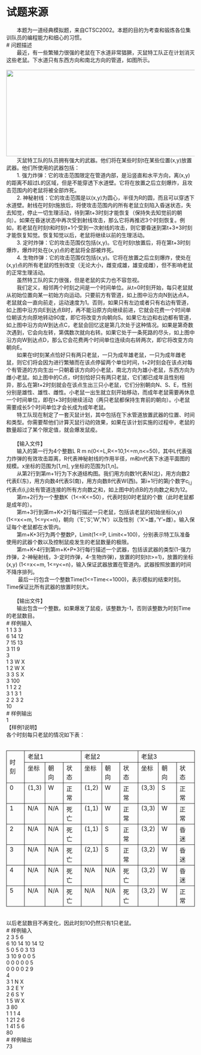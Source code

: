 <div id="pcont1" style="margin-top:20px; display:block;">

# 试题来源

<div class="pdcont">　　本题为一道经典模拟题，来自CTSC2002。本题的目的为考查和锻炼各位集训队员的编程能力和细心的习惯。</div>
# 问题描述

<div class="pdcont">　　最近，有一些繁殖力很强的老鼠在下水道非常猖獗，灭鼠特工队正在计划消灭这些老鼠。下水道只有东西方向和南北方向的管道，如图所示。<br/>
<br/>
<img width="560" height="231" src="source/tsinsen/A1283/img/aHR0cDovL3d3dy50c2luc2VuLmNvbS9SZXF1aXJlRmlsZS5kbz9maWQ9ck5GdHFxRkc=.do"/><br/>
　　灭鼠特工队的队员拥有强大的武器。他们将在某些时刻t在某些位置(x,y)放置武器。他们所使用的武器包括：<br/>
　　1.        强力炸弹：它的攻击范围限定在管道内部，是沿竖直和水平方向，离(x,y)的距离不超过L的区域，但是不能穿透下水道壁。它将在放置之后立刻爆炸，且攻击范围内的老鼠将被全部炸死。<br/>
　　2.        神秘射线：它的攻击范围是以(x,y)为圆心，半径为R的圆，而且可以穿透下水道壁。射线在时刻t施放后，将使攻击范围内的所有老鼠立刻陷入昏迷状态，失去知觉，停止一切生理活动，待到第t+3时刻才能恢复（保持失去知觉前的朝向）。如果在昏迷状态中再次受到射线攻击，那么它将再推迟3个时刻恢复。例如，若老鼠在时刻t和时刻t+1个受到一次射线的攻击，则它要昏迷到第t+3+3时刻才能恢复知觉。恢复知觉以后，老鼠将继续以前的生理活动。<br/>
　　3.        定时炸弹：它的攻击范围仅包括(x,y)。它在时刻t放置后，将在第t+3时刻爆炸，爆炸时处在(x,y)点的老鼠将全部被炸死。<br/>
　　4.        生物炸弹：它的攻击范围仅包括(x,y)。它将在放置之后立刻爆炸，使处在(x,y)点的所有老鼠的性别改变（无论大小，雌变成雄，雄变成雌），但不影响老鼠的正常生理活动。<br/>
　　虽然特工队的实力很强，但是老鼠的实力也不容忽视。<br/>
　　我们定义，相邻两个时刻之间是一个时间单位。从t=0时刻开始，每只老鼠就从初始位置向某一初始方向运动。只要前方有管道，如上图中沿方向N到达点A，老鼠就会一直向前走，运动速度为1。否则，如果只有左边或者只有右边有管道，如上图中沿方向E到达点B时，再不能沿原方向继续前进，它就会花费一个时间单位朝该方向原地转动90度，即它将改变方向朝向S。如果它左边和右边都有管道，如上图中沿方向W到达点C，老鼠会回忆这是第几次处于这种情况。如果是第奇数次遇到，它会向左转，第偶数次就向右转。如果它处于一条死路的尽头，如上图中沿方向W到达点D，那么它会花费两个时间单位连续向右转两次，即它将改变方向朝向E。<br/>
　　如果在t时刻某点恰好只有两只老鼠，一只为成年雄老鼠，一只为成年雌老鼠，则它们将会因为进行繁殖而在该点停留两个单位时间，t+2时刻会在该点对每个有管道的方向生出一只朝着该方向的小老鼠，南北方向为雄小老鼠，东西方向为雌小老鼠。如上图中的C点，t时刻恰好只有两只老鼠，它们都已成年且性别相异，那么在第t+2时刻就会在该点生出三只小老鼠，它们分别朝向N、S、E，性别分别是雄性、雄性、雌性。小老鼠一出生就立刻开始移动，而成年老鼠需要再休息一个时间单位，即在t+3时刻继续活动（两只老鼠都保持生育前的朝向）。小老鼠需要成长5个时间单位才会长成为成年老鼠。<br/>
　　特工队现在制定了一套灭鼠计划，其中包括在下水管道放置武器的位置、时间和类型。你需要帮他们计算灭鼠行动的效果，如果在该计划实施的过程中，老鼠的数量超过了某个限定值，就会爆发鼠疫。<br/>
<br/>
　　【输入文件】<b></b><br/>
　　输入的第一行为4个整数L R m n(0&lt;=L,R&lt;=10,1&lt;=m,n&lt;=50)，其中L代表强力炸弹的有效攻击距离，R代表神秘射线的作用半径，m和n代表下水道平面图的规模。x坐标的范围为[1,m], y坐标的范围为[1,n]。<br/>
　　从第2行到第m+1行为下水道结构图。我们用方向数1代表N(北)，用方向数2代表E(东)，用方向数4代表S(南)，用方向数8代表W(西)。第i+1行的第j个数字c<sub>i,j</sub>代表点(i,j)处有管道连接的所有方向数之和，如上图中的点B的方向数之和为12。<br/>
　　第m+2行为一个整数K（1&lt;=K&lt;=50），代表时刻0时老鼠的个数（此时老鼠都是成年的）。<br/>
　　第m+3行到第m+K+2行每行描述一只老鼠，包括该老鼠的初始坐标(x,y) (1&lt;=x&lt;=m, 1&lt;=y&lt;=n)，朝向（’E’,’S’,’W’,’N’）以及性别（’X’=雄，’Y’=雌）。输入保证每个老鼠都在水管内。<br/>
　　第m+K+3行为两个整数P，Limit(1&lt;=P, Limit&lt;=100)，分别表示特工队准备使用的武器个数以及控制鼠疫发生的老鼠数量的极限。<br/>
　　第m+K+4行到第m+K+P+3行每行描述一个武器，包括该武器的类型(1-强力炸弹，2-神秘射线，3-定时炸弹，4-生物炸弹)，放置的时刻t(t&gt;=1)，放置的坐标(x,y) (1&lt;=x&lt;=m, 1&lt;=y&lt;=n)，输入保证武器放置在管道内。武器按照放置的时间不降序排列。<br/>
　　<b>    </b>最后一行包含一个整数Time(1&lt;=Time&lt;=1000)，表示模拟的结束时刻。Time保证比所有武器的放置时刻大。<br/>
<br/>
　　【输出文件】<b></b><br/>
　　输出包含一个整数。如果爆发了鼠疫，该整数为-1，否则该整数为时刻Time的老鼠数目。<br/>
<b> </b></div>
# 样例输入

<div class="pddata">1 1 3 3<br/>
6 14 12<br/>
7 15 13<br/>
3 11 9<br/>
3<br/>
1 3 W X<br/>
1 2 W X<br/>
3 3 S X<br/>
3 100<br/>
1 1 2 2<br/>
3 1 3 1<br/>
2 2 3 2<br/>
10</div>
# 样例输出

<div class="pddata">1<br/>
【样例1说明】<b></b><br/>
各个时刻每只老鼠的情况如下表：<br/>
<br/>
<table cellspacing="0" cellpadding="2px" style="border-collapse:collapse;" class="table table-striped table-horver"><tbody><tr style="border:solid 1.0pt"><td rowspan="2" style="border:solid 1.0pt">时刻<br/>
</td><td colspan="3" valign="top" style="border:solid 1.0pt">老鼠1<br/>
</td><td colspan="3" valign="top" style="border:solid 1.0pt">老鼠2<br/>
</td><td colspan="3" valign="top" style="border:solid 1.0pt">老鼠3<br/>
</td></tr><tr style="border:solid 1.0pt"><td valign="top" style="border:solid 1.0pt">坐标<br/>
</td><td valign="top" style="border:solid 1.0pt">朝向<br/>
</td><td valign="top" style="border:solid 1.0pt">状态<br/>
</td><td valign="top" style="border:solid 1.0pt">坐标<br/>
</td><td valign="top" style="border:solid 1.0pt">朝向<br/>
</td><td valign="top" style="border:solid 1.0pt">状态<br/>
</td><td valign="top" style="border:solid 1.0pt">坐标<br/>
</td><td valign="top" style="border:solid 1.0pt">朝向<br/>
</td><td valign="top" style="border:solid 1.0pt">状态<br/>
</td></tr><tr style="border:solid 1.0pt"><td valign="top" style="border:solid 1.0pt">0<br/>
</td><td valign="top" style="border:solid 1.0pt">(1,3)<br/>
</td><td valign="top" style="border:solid 1.0pt">W<br/>
</td><td valign="top" style="border:solid 1.0pt">正常<br/>
</td><td valign="top" style="border:solid 1.0pt">(1,2)<br/>
</td><td valign="top" style="border:solid 1.0pt">W<br/>
</td><td valign="top" style="border:solid 1.0pt">正常<br/>
</td><td valign="top" style="border:solid 1.0pt">(3,3)<br/>
</td><td valign="top" style="border:solid 1.0pt">S<br/>
</td><td valign="top" style="border:solid 1.0pt">正常<br/>
</td></tr><tr style="border:solid 1.0pt"><td valign="top" style="border:solid 1.0pt">1<br/>
</td><td valign="top" style="border:solid 1.0pt">N/A<br/>
</td><td valign="top" style="border:solid 1.0pt">N/A<br/>
</td><td valign="top" style="border:solid 1.0pt">死亡<br/>
</td><td valign="top" style="border:solid 1.0pt">(1,1)<br/>
</td><td valign="top" style="border:solid 1.0pt">W<br/>
</td><td valign="top" style="border:solid 1.0pt">正常<br/>
</td><td valign="top" style="border:solid 1.0pt">(3,3)<br/>
</td><td valign="top" style="border:solid 1.0pt">W<br/>
</td><td valign="top" style="border:solid 1.0pt">正常<br/>
</td></tr><tr style="border:solid 1.0pt"><td valign="top" style="border:solid 1.0pt">2<br/>
</td><td valign="top" style="border:solid 1.0pt">N/A<br/>
</td><td valign="top" style="border:solid 1.0pt">N/A<br/>
</td><td valign="top" style="border:solid 1.0pt">死亡<br/>
</td><td valign="top" style="border:solid 1.0pt">(1,1)<br/>
</td><td valign="top" style="border:solid 1.0pt">S<br/>
</td><td valign="top" style="border:solid 1.0pt">正常<br/>
</td><td valign="top" style="border:solid 1.0pt">(3,2)<br/>
</td><td valign="top" style="border:solid 1.0pt">W<br/>
</td><td valign="top" style="border:solid 1.0pt">昏迷<br/>
</td></tr><tr style="border:solid 1.0pt"><td valign="top" style="border:solid 1.0pt">3<br/>
</td><td valign="top" style="border:solid 1.0pt">N/A<br/>
</td><td valign="top" style="border:solid 1.0pt">N/A<br/>
</td><td valign="top" style="border:solid 1.0pt">死亡<br/>
</td><td valign="top" style="border:solid 1.0pt">(2,1)<br/>
</td><td valign="top" style="border:solid 1.0pt">S<br/>
</td><td valign="top" style="border:solid 1.0pt">正常<br/>
</td><td valign="top" style="border:solid 1.0pt">(3,2)<br/>
</td><td valign="top" style="border:solid 1.0pt">W<br/>
</td><td valign="top" style="border:solid 1.0pt">昏迷<br/>
</td></tr><tr style="border:solid 1.0pt"><td valign="top" style="border:solid 1.0pt">4<br/>
</td><td valign="top" style="border:solid 1.0pt">N/A<br/>
</td><td valign="top" style="border:solid 1.0pt">N/A<br/>
</td><td valign="top" style="border:solid 1.0pt">死亡<br/>
</td><td valign="top" style="border:solid 1.0pt">N/A<br/>
</td><td valign="top" style="border:solid 1.0pt">N/A<br/>
</td><td valign="top" style="border:solid 1.0pt">死亡<br/>
</td><td valign="top" style="border:solid 1.0pt">(3,2)<br/>
</td><td valign="top" style="border:solid 1.0pt">W<br/>
</td><td valign="top" style="border:solid 1.0pt">昏迷<br/>
</td></tr><tr style="border:solid 1.0pt"><td valign="top" style="border:solid 1.0pt">5<br/>
</td><td valign="top" style="border:solid 1.0pt">N/A<br/>
</td><td valign="top" style="border:solid 1.0pt">N/A<br/>
</td><td valign="top" style="border:solid 1.0pt">死亡<br/>
</td><td valign="top" style="border:solid 1.0pt">N/A<br/>
</td><td valign="top" style="border:solid 1.0pt">N/A<br/>
</td><td valign="top" style="border:solid 1.0pt">死亡<br/>
</td><td valign="top" style="border:solid 1.0pt">(3,2)<br/>
</td><td valign="top" style="border:solid 1.0pt">W<br/>
</td><td valign="top" style="border:solid 1.0pt">正常<br/>
</td></tr></tbody></table><br/>
以后老鼠数目不再变化，因此时刻10仍然只有1只老鼠。</div>
# 样例输入

<div class="pddata">2 3 5 6<br/>
6 10 14 10 14 12<br/>
5 0 5 0 3 13<br/>
3 10 9 0 0 5<br/>
0 0 0 0 0 5<br/>
0 0 0 0 2 9<br/>
4<br/>
3 1 N X<br/>
3 2 E Y<br/>
2 6 S Y<br/>
1 5 W X<br/>
3 80<br/>
1 1 1 4<br/>
1 21 2 6<br/>
1 41 5 6<br/>
80</div>
# 样例输出

<div class="pddata">73</div>

</div>